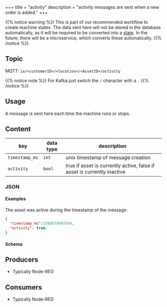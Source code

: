 +++
title = "activity"
description = "activity messages are sent when a new order is added."
+++

{{% notice warning %}}
This is part of our recommended workflow to create machine states. The data sent here will not be stored in the database automatically, as it will be required to be converted into a [state](/docs/datamodel/states). In the future, there will be a microservice, which converts these automatically.
{{% /notice %}}

## Topic

MQTT: ``ia/<customerID>/<location>/<AssetID>/activity``

{{% notice note %}}
For Kafka just switch the `/` character with a `.`
{{% /notice %}}

## Usage

A message is sent here each time the machine runs or stops. 
## Content

| key            | data type | description                                                             |
|----------------|-----------|-------------------------------------------------------------------------|
| `timestamp_ms` | `int`     | unix timestamp of message creation                                      |
| `activity`     | `bool`    | true if asset is currently active, false if asset is currently inactive |

### JSON

#### Examples

The asset was active during the timestamp of the message:
```json
{
  "timestamp_ms":1588879689394,
  "activity": true,
}
```



#### Schema
<!---
```json
{
    "$schema": "http://json-schema.org/draft/2019-09/schema",
    "$id": "https://learn.umh.app/content/docs/datamodel/messages/addOrder.json",
    "type": "object",
    "default": {},
    "title": "Root Schema",
    "required": [
        "product_id",
        "order_id",
        "target_units"
    ],
    "properties": {
        "product_id": {
            "type": "string",
            "default": "",
            "title": "The product id to be produced",
            "examples": [
                "test",
                "Beierlinger 30x15"
            ]
        },
        "order_id": {
            "type": "string",
            "default": "",
            "title": "The order id of the order",
            "examples": [
                "test_order",
                "HA16/4889"
            ]
        },
        "target_units": {
            "type": "integer",
            "default": 0,
            "minimum": 0,
            "title": "The amount of units to be produced",
            "examples": [
                1,
                100
            ]
        }
    },
    "examples": [{
      "product_id": "Beierlinger 30x15",
      "order_id": "HA16/4889",
      "target_units": 1
    },{
      "product_id":"test",
      "order_id":"test_order",
      "target_units":100
    }]
}
```
--->
## Producers

- Typically Node-RED

## Consumers

- Typically Node-RED
